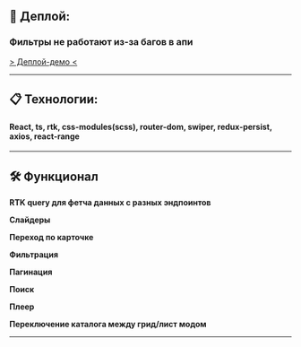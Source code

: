 ## 🔴 Деплой: 

### Фильтры не работают из-за багов в апи
[> Деплой-демо <](https://weebflix-remastered.vercel.app/)

---

## 📋 Технологии: 


#### React, ts, rtk, css-modules(scss), router-dom, swiper, redux-persist, axios, react-range

---

## 🛠 Функционал

**RTK query для фетча данных с разных эндпоинтов**

**Слайдеры**

**Переход по карточке**

**Фильтрация**

**Пагинация**

**Поиск**

**Плеер**

**Переключение каталога между грид/лист модом**

---  

